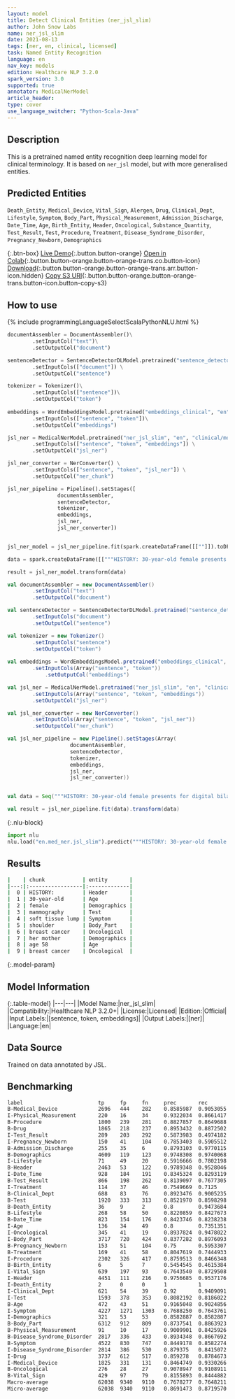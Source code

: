 ```yaml
---
layout: model
title: Detect Clinical Entities (ner_jsl_slim)
author: John Snow Labs
name: ner_jsl_slim
date: 2021-08-13
tags: [ner, en, clinical, licensed]
task: Named Entity Recognition
language: en
nav_key: models
edition: Healthcare NLP 3.2.0
spark_version: 3.0
supported: true
annotator: MedicalNerModel
article_header:
type: cover
use_language_switcher: "Python-Scala-Java"
---
```



## Description


This is a pretrained named entity recognition deep learning model for clinical terminology. It is based on `ner_jsl` model, but with more generalised entities.


## Predicted Entities


`Death_Entity`, `Medical_Device`, `Vital_Sign`, `Alergen`, `Drug`, `Clinical_Dept`, `Lifestyle`, `Symptom`, `Body_Part`, `Physical_Measurement`, `Admission_Discharge`, `Date_Time`, `Age`, `Birth_Entity`, `Header`, `Oncological`, `Substance_Quantity`, `Test_Result`, `Test`, `Procedure`, `Treatment`, `Disease_Syndrome_Disorder`, `Pregnancy_Newborn`, `Demographics`


{:.btn-box}
[Live Demo](https://demo.johnsnowlabs.com/healthcare/NER_JSL/){:.button.button-orange}
[Open in Colab](https://colab.research.google.com/github/JohnSnowLabs/spark-nlp-workshop/blob/master/tutorials/streamlit_notebooks/healthcare/NER_JSL.ipynb){:.button.button-orange.button-orange-trans.co.button-icon}
[Download](https://s3.amazonaws.com/auxdata.johnsnowlabs.com/clinical/models/ner_jsl_slim_en_3.2.0_3.0_1628875762291.zip){:.button.button-orange.button-orange-trans.arr.button-icon.hidden}
[Copy S3 URI](s3://auxdata.johnsnowlabs.com/clinical/models/ner_jsl_slim_en_3.2.0_3.0_1628875762291.zip){:.button.button-orange.button-orange-trans.button-icon.button-copy-s3}


## How to use






<div class="tabs-box" markdown="1">
{% include programmingLanguageSelectScalaPythonNLU.html %}

```python
documentAssembler = DocumentAssembler()\
		.setInputCol("text")\
		.setOutputCol("document")

sentenceDetector = SentenceDetectorDLModel.pretrained("sentence_detector_dl_healthcare", "en", "clinical/models") \
		.setInputCols(["document"]) \
		.setOutputCol("sentence")

tokenizer = Tokenizer()\
		.setInputCols(["sentence"])\
		.setOutputCol("token")
	
embeddings = WordEmbeddingsModel.pretrained("embeddings_clinical", "en", "clinical/models")\
		.setInputCols(["sentence", "token"])\
		.setOutputCol("embeddings")

jsl_ner = MedicalNerModel.pretrained("ner_jsl_slim", "en", "clinical/models") \
		.setInputCols(["sentence", "token", "embeddings"]) \
		.setOutputCol("jsl_ner")

jsl_ner_converter = NerConverter() \
		.setInputCols(["sentence", "token", "jsl_ner"]) \
		.setOutputCol("ner_chunk")

jsl_ner_pipeline = Pipeline().setStages([
				documentAssembler,
				sentenceDetector,
				tokenizer,
				embeddings,
				jsl_ner,
				jsl_ner_converter])


jsl_ner_model = jsl_ner_pipeline.fit(spark.createDataFrame([[""]]).toDF("text"))

data = spark.createDataFrame([["""HISTORY: 30-year-old female presents for digital bilateral mammography secondary to a soft tissue lump palpated by the patient in the upper right shoulder. The patient has a family history of breast cancer within her mother at age 58. Patient denies personal history of breast cancer."""]]).toDF("text")

result = jsl_ner_model.transform(data)
```
```scala
val documentAssembler = new DocumentAssembler()
		.setInputCol("text")
		.setOutputCol("document")

val sentenceDetector = SentenceDetectorDLModel.pretrained("sentence_detector_dl_healthcare", "en", "clinical/models")
		.setInputCols("document") 
		.setOutputCol("sentence")

val tokenizer = new Tokenizer()
		.setInputCols("sentence")
		.setOutputCol("token")
	
val embeddings = WordEmbeddingsModel.pretrained("embeddings_clinical", "en", "clinical/models")
		.setInputCols(Array("sentence", "token"))
	    	.setOutputCol("embeddings")

val jsl_ner = MedicalNerModel.pretrained("ner_jsl_slim", "en", "clinical/models")
		.setInputCols(Array("sentence", "token", "embeddings"))
		.setOutputCol("jsl_ner")

val jsl_ner_converter = new NerConverter()
		.setInputCols(Array("sentence", "token", "jsl_ner"))
		.setOutputCol("ner_chunk")

val jsl_ner_pipeline = new Pipeline().setStages(Array(
					documentAssembler, 
					sentenceDetector, 
					tokenizer, 
					embeddings, 
					jsl_ner, 
					jsl_ner_converter))


val data = Seq("""HISTORY: 30-year-old female presents for digital bilateral mammography secondary to a soft tissue lump palpated by the patient in the upper right shoulder. The patient has a family history of breast cancer within her mother at age 58. Patient denies personal history of breast cancer.""").toDS.toDF("text")

val result = jsl_ner_pipeline.fit(data).transform(data)
```


{:.nlu-block}
```python
import nlu
nlu.load("en.med_ner.jsl_slim").predict("""HISTORY: 30-year-old female presents for digital bilateral mammography secondary to a soft tissue lump palpated by the patient in the upper right shoulder. The patient has a family history of breast cancer within her mother at age 58. Patient denies personal history of breast cancer.""")
```

</div>


## Results


```bash
|    | chunk            | entity       |
|---:|:-----------------|:-------------|
|  0 | HISTORY:         | Header       |
|  1 | 30-year-old      | Age          |
|  2 | female           | Demographics |
|  3 | mammography      | Test         |
|  4 | soft tissue lump | Symptom      |
|  5 | shoulder         | Body_Part    |
|  6 | breast cancer    | Oncological  |
|  7 | her mother       | Demographics |
|  8 | age 58           | Age          |
|  9 | breast cancer    | Oncological  |
```


{:.model-param}
## Model Information


{:.table-model}
|---|---|
|Model Name:|ner_jsl_slim|
|Compatibility:|Healthcare NLP 3.2.0+|
|License:|Licensed|
|Edition:|Official|
|Input Labels:|[sentence, token, embeddings]|
|Output Labels:|[ner]|
|Language:|en|


## Data Source


Trained on data annotated by JSL.


## Benchmarking


```bash
label                        tp     fp     fn     prec       rec        f1       
B-Medical_Device             2696   444    282    0.8585987  0.9053055  0.8813337
I-Physical_Measurement       220    16     34     0.9322034  0.8661417  0.8979592
B-Procedure                  1800   239    281    0.8827857  0.8649688  0.8737864
B-Drug                       1865   218    237    0.8953432  0.8872502  0.8912784
I-Test_Result                289    203    292    0.5873983  0.4974182  0.5386766
I-Pregnancy_Newborn          150    41     104    0.7853403  0.5905512  0.6741573
B-Admission_Discharge        255    35     6      0.8793103  0.9770115  0.9255898
B-Demographics               4609   119    123    0.9748308  0.9740068  0.9744186
I-Lifestyle                  71     49     20     0.5916666  0.7802198  0.6729857
B-Header                     2463   53     122    0.9789348  0.9528046  0.965693 
I-Date_Time                  928    184    191    0.8345324  0.8293119  0.8319139
B-Test_Result                866    198    262    0.8139097  0.7677305  0.7901459
I-Treatment                  114    37     46     0.7549669  0.7125     0.733119 
B-Clinical_Dept              688    83     76     0.8923476  0.9005235  0.8964169
B-Test                       1920   333    313    0.8521970  0.8598298  0.8559965
B-Death_Entity               36     9      2      0.8        0.9473684  0.8674699
B-Lifestyle                  268    58     50     0.8220859  0.8427673  0.8322981
B-Date_Time                  823    154    176    0.8423746  0.8238238  0.8329959
I-Age                        136    34     49     0.8        0.7351351  0.7661972
I-Oncological                345    41     19     0.8937824  0.9478022  0.9199999
I-Body_Part                  3717   720    424    0.8377282  0.8976093  0.8666356
B-Pregnancy_Newborn          153    51     104    0.75       0.5953307  0.6637744
B-Treatment                  169    41     58     0.8047619  0.7444933  0.7734553
I-Procedure                  2302   326    417    0.8759513  0.8466348  0.8610435
B-Birth_Entity               6      5      7      0.5454545  0.4615384  0.5      
I-Vital_Sign                 639    197    93     0.7643540  0.8729508  0.815051 
I-Header                     4451   111    216    0.9756685  0.9537176  0.9645682
I-Death_Entity               2      0      0      1          1          1        
I-Clinical_Dept              621    54     39     0.92       0.9409091  0.9303371
I-Test                       1593   378    353    0.8082192  0.8186022  0.8133775
B-Age                        472    43     51     0.9165048  0.9024856  0.9094413
I-Symptom                    4227   1271   1303   0.7688250  0.7643761  0.7665941
I-Demographics               321    53     53     0.8582887  0.8582887  0.8582887
B-Body_Part                  6312   912    809    0.8737541  0.8863923  0.8800279
B-Physical_Measurement       91     10     17     0.9009901  0.8425926  0.8708134
B-Disease_Syndrome_Disorder  2817   336    433    0.8934348  0.8667692  0.8799001
B-Symptom                    4522   830    747    0.8449178  0.8582274  0.8515206
I-Disease_Syndrome_Disorder  2814   386    530    0.879375   0.8415072  0.8600244
I-Drug                       3737   612    517    0.859278   0.8784673  0.8687667
I-Medical_Device             1825   331    131    0.8464749  0.9330266  0.8876459
B-Oncological                276    28     27     0.9078947  0.9108911  0.9093904
B-Vital_Sign                 429    97     79     0.8155893  0.8444882  0.8297872
Macro-average                62038  9340   9110   0.7678277  0.7648211  0.7663215
Micro-average                62038  9340   9110   0.8691473  0.8719570  0.87055  
```
<!--stackedit_data:
eyJoaXN0b3J5IjpbMTgwOTg5MTgxOSwyMDU5MzA4MTAzLDEwMj
gyMzk4NzIsMjE4NzQ4OTc0XX0=
-->

